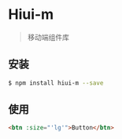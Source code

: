 # Hiui-m

> 移动端组件库

## 安装

```bash
$ npm install hiui-m --save
```

## 使用

```html
<btn :size="'lg'">Button</btn>
```
